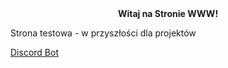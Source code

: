 <!DOCTYPE html>
<html lang="PL-pl">
<head>
    <meta charset="UTF-8">
    <meta name="viewport" content="width=device-width, initial-scale=1.0">
    <title>Kamile320's Homepage</title>
</head>
<body>
    <center><b>Witaj na Stronie WWW!</b></center>
    <p>Strona testowa - w przyszłości dla projektów</p>
    <a href="https://github.com/kamile320/ServerBot">Discord Bot</a>
</body>
</html>